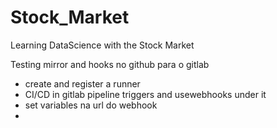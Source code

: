 # Stock_Market

Learning DataScience with the Stock Market

Testing mirror and hooks no github para o  gitlab

- create and register a runner
- CI/CD in gitlab pipeline triggers and usewebhooks under it
- set variables na url do webhook
- 
